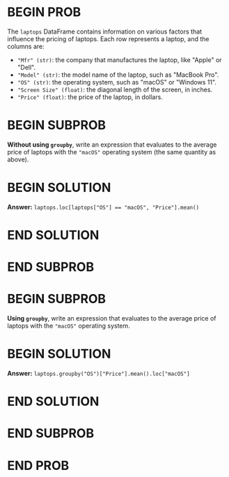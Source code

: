 # BEGIN PROB

The `laptops` DataFrame contains information on various factors that influence the pricing of laptops. Each row represents a laptop, and the columns are:

- `"Mfr" (str)`: the company that manufactures the laptop, like "Apple" or "Dell".
- `"Model" (str)`: the model name of the laptop, such as "MacBook Pro".
- `"OS" (str)`: the operating system, such as "macOS" or "Windows 11".
- `"Screen Size" (float)`: the diagonal length of the screen, in inches.
- `"Price" (float)`: the price of the laptop, in dollars.

# BEGIN SUBPROB

**Without using `groupby`**, write an expression that evaluates to the
average price of laptops with the `"macOS"` operating system (the same
quantity as above).


# BEGIN SOLUTION

**Answer:** `laptops.loc[laptops["OS"] == "macOS", "Price"].mean()`

# END SOLUTION

# END SUBPROB  

# BEGIN SUBPROB

**Using `groupby`**, write an expression that evaluates to the average
price of laptops with the `"macOS"` operating system.


# BEGIN SOLUTION

**Answer:** `laptops.groupby("OS")["Price"].mean().loc["macOS"]`

# END SOLUTION

# END SUBPROB

# END PROB